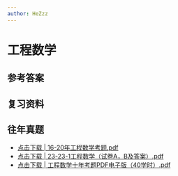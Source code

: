 ```yaml
---
author: HeZzz
---
```


# 工程数学


## 参考答案


## 复习资料


## 往年真题

- [点击下载 | 16-20年工程数学考题.pdf](https://cs-speedrun.github.io/documents/%E5%B7%A5%E7%A8%8B%E6%95%B0%E5%AD%A6/%E5%BE%80%E5%B9%B4%E7%9C%9F%E9%A2%98/16-20%E5%B9%B4%E5%B7%A5%E7%A8%8B%E6%95%B0%E5%AD%A6%E8%80%83%E9%A2%98.pdf)
- [点击下载 | 23-23-1工程数学（试卷A，B及答案）.pdf](https://cs-speedrun.github.io/documents/%E5%B7%A5%E7%A8%8B%E6%95%B0%E5%AD%A6/%E5%BE%80%E5%B9%B4%E7%9C%9F%E9%A2%98/23-23-1%E5%B7%A5%E7%A8%8B%E6%95%B0%E5%AD%A6%EF%BC%88%E8%AF%95%E5%8D%B7A%EF%BC%8CB%E5%8F%8A%E7%AD%94%E6%A1%88%EF%BC%89.pdf)
- [点击下载 | 工程数学十年考题PDF电子版（40学时）.pdf](https://cs-speedrun.github.io/documents/%E5%B7%A5%E7%A8%8B%E6%95%B0%E5%AD%A6/%E5%BE%80%E5%B9%B4%E7%9C%9F%E9%A2%98/%E5%B7%A5%E7%A8%8B%E6%95%B0%E5%AD%A6%E5%8D%81%E5%B9%B4%E8%80%83%E9%A2%98PDF%E7%94%B5%E5%AD%90%E7%89%88%EF%BC%8840%E5%AD%A6%E6%97%B6%EF%BC%89.pdf)